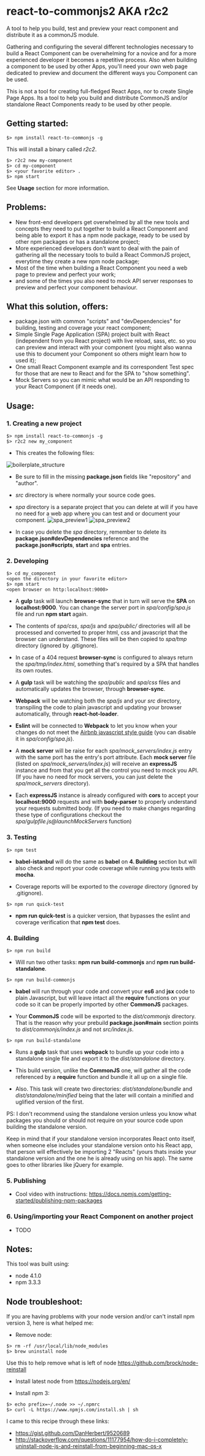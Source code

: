 # react-to-commonjs2 AKA r2c2
A tool to help you build, test and preview your react component and distribute it as a commonJS module.

Gathering and configuring the several different technologies necessary to build a React Component can be overwhelming for a novice and for a more experienced developer it becomes a repetitive process. Also when building a component to be used by other Apps, you'll need your own web page dedicated to preview and document the different ways you Component can be used.

This is not a tool for creating full-fledged React Apps, nor to create Single Page Apps. Its a tool to help you build and distribute CommonJS and/or standalone React Components ready to be used by other people.

## Getting started:
```
$> npm install react-to-commonjs -g
```
This will install a binary called *r2c2*.
```
$> r2c2 new my-component
$> cd my-component
$> <your favorite editor> .
$> npm start
```
See **Usage** section for more information.

## Problems:
- New front-end developers get overwhelmed by all the new tools and concepts they need to put together to build a React Component and being able to export it has a npm node package, ready to be used by other npm packages or has a standalone project;
- More experienced developers don't want to deal with the pain of gathering all the necessary tools to build a React CommonJS project, everytime they create a new npm node package;
- Most of the time when building a React Component you need a web page to preview and perfect your work;
- and some of the times you also need to mock API server responses to preview and perfect your component behaviour.

## What this solution, offers:
- package.json with common "scripts" and "devDependencies" for building, testing and coverage your react component;
- Simple Single Page Application (SPA) project built with React (independent from you React project) with live reload, sass, etc. so you can preview and interact with your component (you might also wanna use this to document your Component so others might learn how to used it);
- One small React Component example and its correspondent Test spec for those that are new to React and for the SPA to "show something".
- Mock Servers so you can mimic what would be an API responding to your React Component (if it needs one).

## Usage:

### 1. Creating a new project
```
$> npm install react-to-commonjs -g
$> r2c2 new my_component
```
- This creates the following files:

 ![boilerplate_structure](https://raw.github.com/goncalvesjoao/react-to-commonjs/master/readme/boilerplate_structure.png)

- Be sure to fill in the missing **package.json** fields like "repository" and "author".

- *src* directory is where normally your source code goes.

- *spa* directory is a separate project that you can delete at will if you have no need for a web app where you can test and or document your component. ![spa_preview1](https://raw.github.com/goncalvesjoao/react-to-commonjs/master/readme/spa_preview1.png) ![spa_preview2](https://raw.github.com/goncalvesjoao/react-to-commonjs/master/readme/spa_preview2.png)

- In case you delete the *spa* directory, remember to delete its **package.json#devDependencies** reference and the **package.json#scripts**, **start** and **spa** entries.

### 2. Developing
```
$> cd my_component
<open the directory in your favorite editor>
$> npm start
<open browser on http:localhost:9000>
```
- A **gulp** task will launch **browser-sync** that in turn will serve the **SPA** on **localhost:9000**. You can change the server port in *spa/config/spa.js* file and run **npm start** again.

- The contents of *spa/css*, *spa/js* and *spa/public/* directories will all be processed and converted to proper html, css and javascript that the browser can understand. These files will be then copied to *spa/tmp* directory (ignored by .gitignore).

- In case of a 404 request **browser-sync** is configured to always return the *spa/tmp/index.html*, something that's required by a SPA that handles its own routes.

- A **gulp** task will be watching the *spa/public* and *spa/css* files and automatically updates the browser, through **browser-sync**.

- **Webpack** will be watching both the *spa/js* and your *src* directory, transpiling the code to plain javascript and updating your browser automatically, through **react-hot-loader**.

- **Eslint** will be connected to **Webpack** to let you know when your changes do not meet the [Airbnb javascript  style guide](https://github.com/airbnb/javascript) (you can disable it in *spa/config/spa.js*).

- A **mock server** will be raise for each *spa/mock_servers/index.js* entry with the same port has the entry's port attribute. Each **mock server** file (listed on *spa/mock_servers/index.js*) will receive an **expressJS** instance and from that you get all the control you need to mock you API. (If you have no need for mock servers, you can just delete the *spa/mock_servers* directory).

- Each **expressJS** instance is already configured with **cors** to accept your **localhost:9000** requests and with **body-parser** to properly understand your requests submitted body. (If you need to make changes regarding these type of configurations checkout the *spa/gulpfile.js@launchMockServers* function)

### 3. Testing
```
$> npm test
```
- **babel-istanbul** will do the same as **babel** on **4. Building** section but will also check and report your code coverage while running you tests with **mocha**.

- Coverage reports will be exported to the *coverage* directory (ignored by .gitignore).

```
$> npm run quick-test
```
- **npm run quick-test** is a quicker version, that bypasses the eslint and coverage verification that **npm test** does.

### 4. Building
```
$> npm run build
```
- Will run two other tasks: **npm run build-commonjs** and **npm run build-standalone**.

```
$> npm run build-commonjs
```
- **babel** will run through your code and convert your **es6** and **jsx** code to plain Javascript, but will leave intact all the **require** functions on your code so it can be properly imported by other **CommonJS** packages.

- Your **CommonJS** code will be exported to the *dist/commonjs* directory. That is the reason why your prebuild **package.json#main** section points to *dist/commonjs/index.js* and not *src/index.js*.

```
$> npm run build-standalone
```
- Runs a **gulp** task that uses **webpack** to bundle up your code into a standalone single file and export it to the *dist/standalone* directory.

- This build version, unlike the **CommonJS** one, will gather all the code referenced by a **require** function and bundle it all up on a single file.

- Also. This task will create two directories: *dist/standalone/bundle* and *dist/standalone/minified* being that the later will contain a minified and uglified version of the first.

PS: I don't recommend using the standalone version unless you know what packages you should or should not require on your source code upon building the standalone version.

Keep in mind that if your standalone version incorporates React onto itself, when someone else includes your standalone version onto his React app, that person will effectively be importing 2 "Reacts" (yours thats inside your standalone version and the one he is already using on his app). The same goes to other libraries like jQuery for example.

### 5. Publishing
- Cool video with instructions: https://docs.npmjs.com/getting-started/publishing-npm-packages

### 6. Using/importing your React Component on another project
- TODO

## Notes:
This tool was built using:
- node 4.1.0
- npm 3.3.3

## Node troubleshoot:
If you are having problems with your node version and/or can't install npm version 3, here is what helped me:

- Remove node:
```
$> rm -rf /usr/local/lib/node_modules
$> brew uninstall node
```
Use this to help remove what is left of node https://github.com/brock/node-reinstall

- Install latest node from https://nodejs.org/en/

- Install npm 3:
```
$> echo prefix=~/.node >> ~/.npmrc
$> curl -L https://www.npmjs.com/install.sh | sh
```

I came to this recipe through these links:
- https://gist.github.com/DanHerbert/9520689
- http://stackoverflow.com/questions/11177954/how-do-i-completely-uninstall-node-js-and-reinstall-from-beginning-mac-os-x
